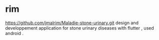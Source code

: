 # rim
https://github.com/jmalrim/Maladie-stone-urinary.git
design and developpement application for stone urinary diseases with flutter , used android .
